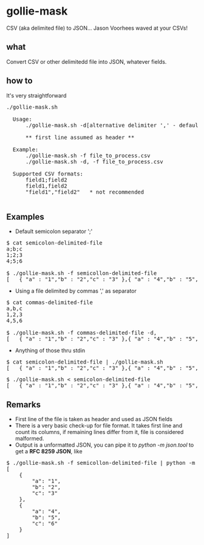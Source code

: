 # gollie-mask
CSV (aka delimited file) to JSON... Jason Voorhees waved at your CSVs!

## what
Convert CSV or other delimitedd file into JSON, whatever fields.

## how to
It's very straightforward
<pre>./gollie-mask.sh 

  Usage:
      ./gollie-mask.sh -d[alternative delimiter ',' - default is ';'] -f[file]

      ** first line assumed as header **

  Example:
      ./gollie-mask.sh -f file_to_process.csv
      ./gollie-mask.sh -d, -f file_to_process.csv

  Supported CSV formats:
      field1;field2
      field1,field2
      "field1","field2"   * not recommended
 </pre>
 
## Examples
- Default semicolon separator ';'
<pre>
$ cat semicolon-delimited-file
a;b;c
1;2;3
4;5;6

$ ./gollie-mask.sh -f semicollon-delimited-file
[   { "a" : "1","b" : "2","c" : "3" },{ "a" : "4","b" : "5","c" : "6" }   ]
</pre>

- Using a file delimited by commas ',' as separator
<pre>
$ cat commas-delimited-file
a,b,c
1,2,3
4,5,6

$ ./gollie-mask.sh -f commas-delimited-file -d,
[   { "a" : "1","b" : "2","c" : "3" },{ "a" : "4","b" : "5","c" : "6" }   ]
</pre>

- Anything of those thru stdin
<pre>
$ cat semicolon-delimited-file | ./gollie-mask.sh 
[   { "a" : "1","b" : "2","c" : "3" },{ "a" : "4","b" : "5","c" : "6" }   ]
</pre>

<pre>
$ ./gollie-mask.sh < semicolon-delimited-file
[   { "a" : "1","b" : "2","c" : "3" },{ "a" : "4","b" : "5","c" : "6" }   ]
</pre>

## Remarks

- First line of the file is taken as header and used as JSON fields
- There is a very basic check-up for file format. It takes first line and count its columns, if remaining lines differ from it, file is considered malformed.
- Output is a unformatted JSON, you can pipe it to _python -m json.tool_ to get a **RFC 8259 JSON**, like

<pre>
$ ./gollie-mask.sh -f semicollon-delimited-file | python -m json.tool
[
    {
        "a": "1",
        "b": "2",
        "c": "3"
    },
    {
        "a": "4",
        "b": "5",
        "c": "6"
    }
]
</pre>
